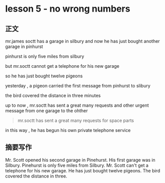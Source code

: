 # lesson 5 - no wrong numbers

## 正文

mr.james soctt has a garage in silbury and now he has just bought another garage in pinhurst

pinhurst is only five miles from silbury

but mr.soctt cannot get a telephone for his new garage

so he has just bought twelve pigeons

yesterday , a pigeon carried the first message from pinhurst to slibury

the bird covered the distance in three minutes

up to now , mr.soctt has sent a great many requests and other urgent message from one garage to the ohther

> mr.soctt has sent a great many requests for space parts

in this way , he has begun his own private telephone service

## 摘要写作

Mr. Scott opened his second garage in Pinehurst.
His first garage was in Silbury. 
Pinehurst is only five miles from Silbury. 
Mr. Scott can't get a telephone for his new garage.
He has just bought twelve pigeons.
The bird covered the distance in three.
